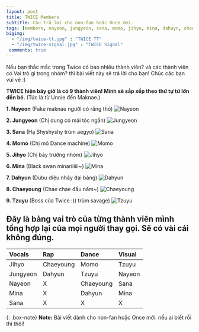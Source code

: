 ```yaml
---
layout: post
title: TWICE Members
subtitle: Câu trả lời cho non-fan hoặc Once mới.
tags: [members, nayeon, jungyeon, sana, momo, jihyo, mina, dahuyn, chaeyoung, tzuyu]
bigimg: 
  - "/img/twice-tt.jpg" : "TWICE TT"
  - "/img/twice-signal.jpg" : "TWICE Signal"
 comments: true
---
```


Nếu bạn thắc mắc trong Twice có bao nhiêu thành viên? và các thành viên có Vai trò gì trong nhóm? thì bài viết này sẽ trả lời cho bạn! Chúc các bạn vui vẻ :)

**TWICE hiện bây giờ là có 9 thành viên! Mình sẽ sắp xếp theo thứ tự từ lớn đến bé.** (Tức là từ Unnie đến Maknae.)

**1. Nayeon** (Fake maknae người có răng thỏ)
![Nayeon](http://cfile30.uf.tistory.com/original/99C935355AE56327078E1E)

**2. Jungyeon** (Chị dung có mái tóc ngắn)
![Jungyeon](https://i0.wp.com/myidols.net/wp-content/uploads/2017/09/jungyeon-1-e1504600894455.png?zoom=2&resize=800%2C500)

**3. Sana** (Hạ Shyshyshy trùm aegyo)
![Sana](https://scontent.fsgn2-1.fna.fbcdn.net/v/t1.0-9/31495580_2071150826461093_7649979465967075328_n.jpg?_nc_cat=0&_nc_eui2=v1%3AAeGQGWqL7_elUi-N479rJyQn0tvd9UMitzs9YE6wZ85DfOM_FajmpCc-8yocuiOW9NdPNbMnxW6VdPXuCkspGki6XdnHwYZ0MqVX7yv_Fkhn8Q&oh=1e93b156404c0869a877211cd4204cae&oe=5B9A8B42)

**4. Momo** (Chị mô Dance machine)
![Momo](https://scontent.fsgn2-1.fna.fbcdn.net/v/t1.0-9/31384192_2061409757480549_4412822366833344512_n.jpg?_nc_cat=0&_nc_eui2=v1%3AAeHEYkl28T8TDJOC5oDhtnJHBzYidUeFCWn-DNxXok-skyXgh79VrPwhVXgk6pl7mLUWmkmeCC4Jc-QgEeDhWxp55I5E3dKRPauT7PqvOdJTgA&oh=ad628dafd7b05a7890b8ec2161a96d40&oe=5B99113E)

**5. Jihyo** (Chị bảy trưởng nhóm)
![Jihyo](https://pbs.twimg.com/media/DcE59H2VQAEvgqY.jpg:orig)

**6. Mina** (Black swan minariiiiii~)
![Mina](https://scontent.fsgn2-1.fna.fbcdn.net/v/t1.0-9/31460845_1871041633196206_8492515722885332992_n.jpg?_nc_cat=0&_nc_eui2=v1%3AAeE2-yxiNyG2BhQe33uWxhpmXnQcE9C9IAq6tM7meYlw90U4eO__5TFuDJCi4EadlHgGznqQ90tc3R9ujLV5rKtIOkarmSr69lWUCEndNU2GnA&oh=921879ac453e446b4118e12f63ca6643&oe=5B9B0093)

**7. Dahyun** (Dubu điệu nhảy đại bàng)
![Dahyun](https://scontent.fsgn2-1.fna.fbcdn.net/v/t1.0-9/31509866_959854214181402_7312723292261974016_n.jpg?_nc_cat=0&_nc_eui2=v1%3AAeEWFvDr-p3rSG698g6gzifl1QMl0xIOEEFcqNIikq9vh8fiHyC0zSW9AvnQorBhMq-gRBSQ2t2Um8t-xzfetGdghCt62uyJ1fxa1xSvcJkvnw&oh=ff8f1dda8749e47bb68753fc79eef99b&oe=5B5C4081)

**8. Chaeyoung** (Chae chae đầu nấm~)
![Chaeyoung](https://scontent.fsgn2-1.fna.fbcdn.net/v/t1.0-9/14222257_552418131625734_7756362860613254350_n.jpg?_nc_cat=0&_nc_eui2=v1%3AAeHCSBGuArConEiuHmmSvz6kHDSjU_9jm5eJAETSZjZABv_bpCWK_kQZgsBiNqi3KZPsxDTU7lS4t8NWNcCFhSm7VL7Cg1rJkb8Ud7-AX_I5YA&oh=c7783cb1be4387a9edced02750d10c26&oe=5B8D7D79)

**9. Tzuyu** (Boss của Twice :)) trùm savage)
![Tzuyu](https://pbs.twimg.com/media/DcBsE_NVMAAbkyY.jpg:orig)

## Đây là bảng vai trò của từng thành viên mình tổng hợp lại của mọi người thay gọi. Sẽ có vài cái không đúng.

| Vocals | Rap | Dance | Visual |
| :------ |:--- | :--- | :--- |
| Jihyo | Chaeyoung | Momo | Tzuyu |
| Jungyeon | Dahyun | Tzuyu | Nayeon |
| Nayeon | X | Chaeyoung | Sana |
| Mina | X | Dahyun | Mina |
| Sana | X | X | X |

{: .box-note}
**Note:** Bài viết dành cho non-fan hoặc Once mới. nếu ai biết rồi thì thôi!